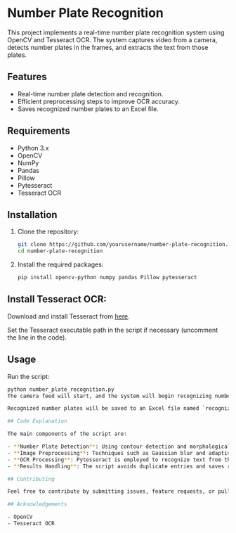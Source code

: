 # Number Plate Recognition

This project implements a real-time number plate recognition system using OpenCV and Tesseract OCR. The system captures video from a camera, detects number plates in the frames, and extracts the text from those plates.

## Features

- Real-time number plate detection and recognition.
- Efficient preprocessing steps to improve OCR accuracy.
- Saves recognized number plates to an Excel file.

## Requirements

- Python 3.x
- OpenCV
- NumPy
- Pandas
- Pillow
- Pytesseract
- Tesseract OCR

## Installation

1. Clone the repository:

    ```bash
    git clone https://github.com/yourusername/number-plate-recognition.git
    cd number-plate-recognition
    ```

2. Install the required packages:

    ```bash
    pip install opencv-python numpy pandas Pillow pytesseract
    ```

## Install Tesseract OCR:

Download and install Tesseract from [here](https://github.com/tesseract-ocr/tesseract).

Set the Tesseract executable path in the script if necessary (uncomment the line in the code).

## Usage

Run the script:

   ```bash
   python number_plate_recognition.py
The camera feed will start, and the system will begin recognizing number plates. Press 'q' to quit the application.

Recognized number plates will be saved to an Excel file named `recognized_number_plates.xlsx` in the current directory.

## Code Explanation

The main components of the script are:

- **Number Plate Detection**: Using contour detection and morphological operations to identify and isolate potential number plates.
- **Image Preprocessing**: Techniques such as Gaussian blur and adaptive thresholding are used to enhance the image for better OCR results.
- **OCR Processing**: Pytesseract is employed to recognize text from the processed images of number plates.
- **Results Handling**: The script avoids duplicate entries and saves recognized plates in an Excel file.

## Contributing

Feel free to contribute by submitting issues, feature requests, or pull requests!

## Acknowledgements

- OpenCV
- Tesseract OCR

